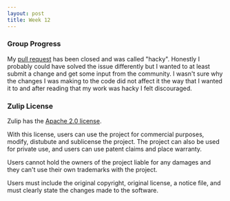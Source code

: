 ```yaml
---
layout: post
title: Week 12
---
```


### Group Progress
My [pull request](https://github.com/zulip/zulip/pull/9209) has been closed and was called "hacky". Honestly I probably could have solved 
the issue differently but I wanted to at least submit a change and get some input from the community. I wasn't sure why the changes I was making
to the code did not affect it the way that I wanted it to and after reading that my work was hacky I felt discouraged.

### Zulip License
Zulip has the [Apache 2.0 license](https://tldrlegal.com/license/apache-license-2.0-(apache-2.0)).

With this license, users can use the project for commercial purposes, modify, distubute and sublicense the project. The project can also 
be used for private use, and users can use patent claims and place warranty.

Users cannot hold the owners of the project liable for any damages and they can't use their own trademarks with the project.

Users must include the original copyright, original license, a notice file, and must clearly state the changes made to the software.
